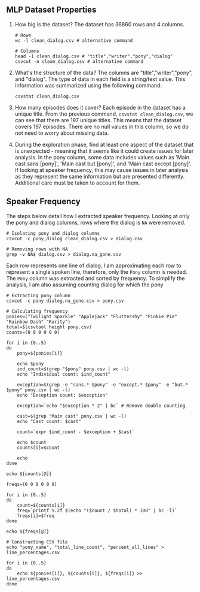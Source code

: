 ## MLP Dataset Properties

1. How big is the dataset?
    The dataset has 36860 rows and 4 columns.

    ```
    # Rows
    wc -l clean_dialog.csv # alternative command

    # Columns
    head -1 clean_dialog.csv # "title","writer","pony","dialog"
    csvcut -n clean_dialog.csv # alternative command
    ```

2. What's the structure of the data?
    The columns are "title","writer","pony", and "dialog". The type of data in each field is a string/text value. This information was summarized using the following command:

    ```
    csvstat clean_dialog.csv
    ```

3. How many episodes does it cover?
    Each episode in the dataset has a unique title. From the previous command, `csvstat clean_dialog.csv`, we can see that there are 197 unique titles. This means that the dataset covers 197 episodes. There are no null values in this column, so we do not need to worry about missing data.

4. During the exploration phase, find at least one aspect of the dataset that is unexpected - meaning that it seems like it could create issues for later analysis.
    In the pony column, some data includes values such as 'Main cast sans [pony]', 'Main cast but [pony]', and 'Main cast except [pony]'. If looking at speaker frequency, this may cause issues in later analysis as they represent the same information but are presented differently. Additional care must be taken to account for them.

## Speaker Frequency
The steps below detail how I extracted speaker frequency. Looking at only the pony and dialog columns, rows where the dialog is `NA` were removed.

```
# Isolating pony and dialog columns
csvcut -c pony,dialog clean_dialog.csv > dialog.csv

# Removing rows with NA
grep -v NA$ dialog.csv > dialog.na_gone.csv
```
Each row represents one line of dialog. I am approximating each row to represent a single spoken line, therefore, only the `Pony` column is needed. The `Pony` column was extracted and sorted by frequency. To simplify the analysis, I am also assuming counting dialog for which the pony 

```
# Extracting pony column
csvcut -c pony dialog.na_gone.csv > pony.csv

# Calculating frequency
ponies=("Twilight Sparkle" "Applejack" "Fluttershy" "Pinkie Pie" "Rainbow Dash" "Rarity")
total=$(csvtool height pony.csv)
counts=(0 0 0 0 0 0)

for i in {0..5}
do
    pony=${ponies[i]}

    echo $pony
    ind_count=$(grep "$pony" pony.csv | wc -l)
    echo "Individual count: $ind_count"

    exception=$(grep -e "sans.* $pony" -e "except.* $pony" -e "but.* $pony" pony.csv | wc -l)
    echo "Exception count: $exception"

    exception=`echo "$exception * 2" | bc` # Remove double counting
    
    cast=$(grep "Main cast" pony.csv | wc -l)
    echo "Cast count: $cast"
    
    count=`expr $ind_count - $exception + $cast`

    echo $count
    counts[i]=$count

    echo
done

echo ${counts[@]}

freqs=(0 0 0 0 0 0)

for i in {0..5}
do
    count=${counts[i]}
    freq=`printf %.2f $(echo "($count / $total) * 100" | bc -l)`
    freqs[i]=$freq
done

echo ${freqs[@]}

# Constructing CSV file
echo "pony_name", "total_line_count", "percent_all_lines" > line_percentages.csv

for i in {0..5}
do
    echo ${ponies[i]}, ${counts[i]}, ${freqs[i]} >> line_percentages.csv
done
```
